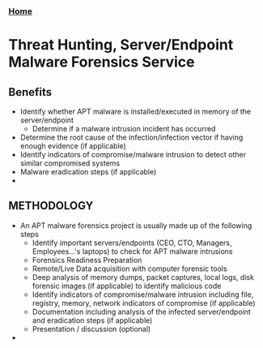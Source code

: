 
### [Home](https://novasec.vn/)
# Threat Hunting, Server/Endpoint Malware Forensics Service

## Benefits
* Identify whether APT malware is installed/executed in memory of the server/endpoint
  * Determine if a malware intrusion incident has occurred
* Determine the root cause of the infection/infection vector if having enough evidence (if applicable)
* Identify indicators of compromise/malware intrusion to detect other similar compromised systems
* Malware eradication steps (if applicable)
* 

## METHODOLOGY
* An APT malware forensics project is usually made up of the following steps
  * Identify important servers/endpoints (CEO, CTO, Managers, Employees...'s laptops) to check for APT malware intrusions
  * Forensics Readiness Preparation
  * Remote/Live Data acquisition with computer forensic tools
  * Deep analysis of memory dumps, packet captures, local logs, disk forensic images (if applicable) to identify malicious code
  * Identify indicators of compromise/malware intrusion including file, registry, memory, network indicators of compromise (if applicable)
  * Documentation including analysis of the infected server/endpoint and eradication steps (if applicable)
  * Presentation / discussion (optional)
* 
